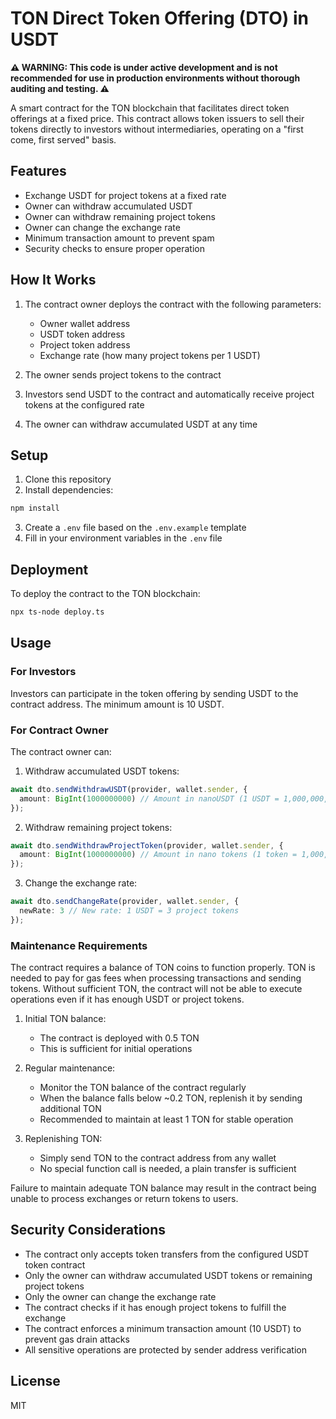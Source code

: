 # TON Direct Token Offering (DTO) in USDT

**⚠️ WARNING: This code is under active development and is not recommended for use in production environments without thorough auditing and testing. ⚠️**

A smart contract for the TON blockchain that facilitates direct token offerings at a fixed price. This contract allows token issuers to sell their tokens directly to investors without intermediaries, operating on a "first come, first served" basis.

## Features

- Exchange USDT for project tokens at a fixed rate
- Owner can withdraw accumulated USDT
- Owner can withdraw remaining project tokens
- Owner can change the exchange rate
- Minimum transaction amount to prevent spam
- Security checks to ensure proper operation

## How It Works

1. The contract owner deploys the contract with the following parameters:
   - Owner wallet address
   - USDT token address
   - Project token address
   - Exchange rate (how many project tokens per 1 USDT)

2. The owner sends project tokens to the contract

3. Investors send USDT to the contract and automatically receive project tokens at the configured rate

4. The owner can withdraw accumulated USDT at any time

## Setup

1. Clone this repository
2. Install dependencies:
```bash
npm install
```
3. Create a `.env` file based on the `.env.example` template
4. Fill in your environment variables in the `.env` file

## Deployment

To deploy the contract to the TON blockchain:

```bash
npx ts-node deploy.ts
```

## Usage

### For Investors

Investors can participate in the token offering by sending USDT to the contract address. The minimum amount is 10 USDT.

### For Contract Owner

The contract owner can:

1. Withdraw accumulated USDT tokens:
```typescript
await dto.sendWithdrawUSDT(provider, wallet.sender, {
  amount: BigInt(1000000000) // Amount in nanoUSDT (1 USDT = 1,000,000,000 nanoUSDT)
});
```

2. Withdraw remaining project tokens:
```typescript
await dto.sendWithdrawProjectToken(provider, wallet.sender, {
  amount: BigInt(1000000000) // Amount in nano tokens (1 token = 1,000,000,000 nano)
});
```

3. Change the exchange rate:
```typescript
await dto.sendChangeRate(provider, wallet.sender, {
  newRate: 3 // New rate: 1 USDT = 3 project tokens
});
```

### Maintenance Requirements

The contract requires a balance of TON coins to function properly. TON is needed to pay for gas fees when processing transactions and sending tokens. Without sufficient TON, the contract will not be able to execute operations even if it has enough USDT or project tokens.

1. Initial TON balance:
   - The contract is deployed with 0.5 TON
   - This is sufficient for initial operations

2. Regular maintenance:
   - Monitor the TON balance of the contract regularly
   - When the balance falls below ~0.2 TON, replenish it by sending additional TON
   - Recommended to maintain at least 1 TON for stable operation

3. Replenishing TON:
   - Simply send TON to the contract address from any wallet
   - No special function call is needed, a plain transfer is sufficient

Failure to maintain adequate TON balance may result in the contract being unable to process exchanges or return tokens to users.

## Security Considerations

- The contract only accepts token transfers from the configured USDT token contract
- Only the owner can withdraw accumulated USDT tokens or remaining project tokens
- Only the owner can change the exchange rate
- The contract checks if it has enough project tokens to fulfill the exchange
- The contract enforces a minimum transaction amount (10 USDT) to prevent gas drain attacks
- All sensitive operations are protected by sender address verification

## License

MIT
